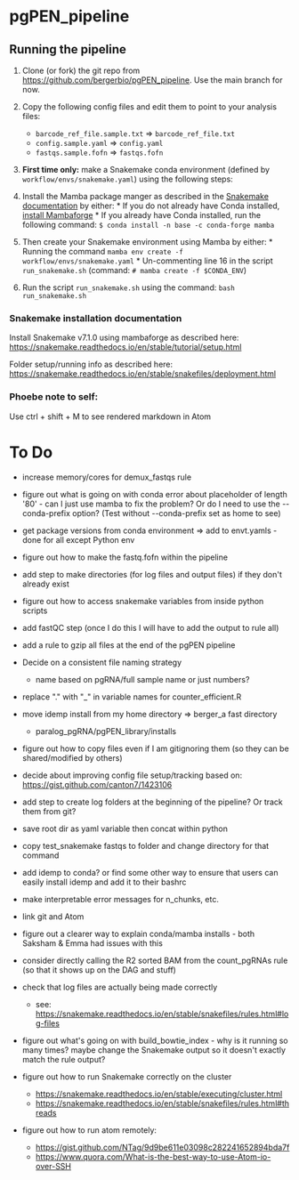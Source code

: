 # pgPEN_pipeline

## Running the pipeline

1. Clone (or fork) the git repo from https://github.com/bergerbio/pgPEN_pipeline. Use the main branch for now.

2. Copy the following config files and edit them to point to your analysis files:
    * `barcode_ref_file.sample.txt` => `barcode_ref_file.txt`
    * `config.sample.yaml` => `config.yaml`
    * `fastqs.sample.fofn` => `fastqs.fofn`

3. **First time only:** make a Snakemake conda environment (defined by `workflow/envs/snakemake.yaml`) using the following steps:
  1. Install the Mamba package manger as described in the [Snakemake documentation](https://snakemake.readthedocs.io/en/stable/getting_started/installation.html) by either:
    * If you do not already have Conda installed, [install Mambaforge](https://github.com/conda-forge/miniforge#mambaforge)
    * If you already have Conda installed, run the following command: `$ conda install -n base -c conda-forge mamba`
  2. Then create your Snakemake environment using Mamba by either:
    * Running the command `mamba env create -f workflow/envs/snakemake.yaml`
    * Un-commenting line 16 in the script `run_snakemake.sh` (command: `# mamba create -f $CONDA_ENV`)

4. Run the script `run_snakemake.sh` using the command: `bash run_snakemake.sh`

### Snakemake installation documentation
Install Snakemake v7.1.0 using mambaforge as described here:
https://snakemake.readthedocs.io/en/stable/tutorial/setup.html

Folder setup/running info as described here:
https://snakemake.readthedocs.io/en/stable/snakefiles/deployment.html


### Phoebe note to self:
Use ctrl + shift + M to see rendered markdown in Atom

# To Do

* increase memory/cores for demux_fastqs rule

* figure out what is going on with conda error about placeholder of length '80' - can I just use mamba to fix the problem? Or do I need to use the --conda-prefix option? (Test without --conda-prefix set as home to see)

* get package versions from conda environment => add to envt.yamls - done for all except Python env

* figure out how to make the fastq.fofn within the pipeline

* add step to make directories (for log files and output files) if they don't already exist

* figure out how to access snakemake variables from inside python scripts

* add fastQC step (once I do this I will have to add the output to rule all)

* add a rule to gzip all files at the end of the pgPEN pipeline

* Decide on a consistent file naming strategy
  * name based on pgRNA/full sample name or just numbers?

* replace "." with "_" in variable names for counter_efficient.R

* move idemp install from my home directory => berger_a fast directory
  * paralog_pgRNA/pgPEN_library/installs

* figure out how to copy files even if I am gitignoring them (so they can be shared/modified by others)

* decide about improving config file setup/tracking based on: https://gist.github.com/canton7/1423106

* add step to create log folders at the beginning of the pipeline? Or track them from git?

* save root dir as yaml variable then concat within python

* copy test_snakemake fastqs to folder and change directory for that command

* add idemp to conda? or find some other way to ensure that users can easily install idemp and add it to their bashrc

* make interpretable error messages for n_chunks, etc.

* link git and Atom

* figure out a clearer way to explain conda/mamba installs - both Saksham & Emma had issues with this

* consider directly calling the R2 sorted BAM from the count_pgRNAs rule (so that it shows up on the DAG and stuff)

* check that log files are actually being made correctly
  * see: https://snakemake.readthedocs.io/en/stable/snakefiles/rules.html#log-files

* figure out what's going on with build_bowtie_index - why is it running so many times? maybe change the Snakemake output so it doesn't exactly match the rule output?

* figure out how to run Snakemake correctly on the cluster
  * https://snakemake.readthedocs.io/en/stable/executing/cluster.html
  * https://snakemake.readthedocs.io/en/stable/snakefiles/rules.html#threads

* figure out how to run atom remotely:
  * https://gist.github.com/NTag/9d9be611e03098c282241652894bda7f
  * https://www.quora.com/What-is-the-best-way-to-use-Atom-io-over-SSH
